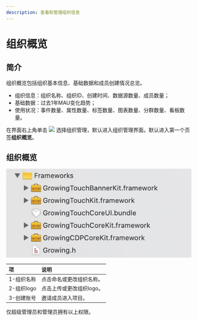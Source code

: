 ```yaml
---
description: 查看和管理组织信息
---
```


# 组织概览

## 简介

组织概览包括组织基本信息、基础数据和成员创建情况总览。

* 组织信息：组织名称、组织ID、创建时间、数据源数量、成员数量；
* 基础数据：过去1年MAU变化趋势；
* 使用状况：事件数量、属性数量、标签数量、图表数量、分群数量、看板数量。

在界面右上角单击 ![](https://docs.growingio.com/.gitbook/assets/-Lo08UtW7H58ehFKeZ4g-Lsu2CWi8CGylwC7jWSB-LsuPIbtjENP0zZy9KaU2019-10-10_18-59-32.png) 选择组织管理，默认进入组织管理界面。默认进入第一个页签**组织概览**。

## 组织概览

![&#x7EC4;&#x7EC7;&#x6982;&#x89C8;](../../.gitbook/assets/image%20%28129%29.png)

| 项 | 说明 |
| :--- | :--- |
| 1-组织名称 | 点击命名或更改组织名称。 |
| 2-组织logo | 点击上传或更改组织logo。 |
| 3-创建账号 | 邀请成员进入项目。 |

仅超级管理员和管理员拥有以上权限。

